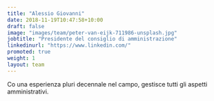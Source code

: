 ```yaml
---
title: "Alessio Giovanni"
date: 2018-11-19T10:47:58+10:00
draft: false
image: "images/team/peter-van-eijk-711986-unsplash.jpg"
jobtitle: "Presidente del consiglio di amministrazione"
linkedinurl: "https://www.linkedin.com/"
promoted: true
weight: 1
layout: team
---
```


Co una esperienza pluri decennale nel campo, gestisce tutti gli aspetti amministrativi.


